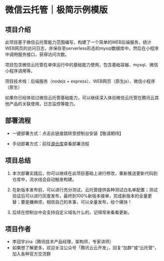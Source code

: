 # 微信云托管｜极简示例模版

## 项目介绍

此项目基于微信云托管能力范围编写，构建了一个简单的WEB后端服务，统计WEB网页的访问日志，并保存至serverless形态的mysql数据库中，然后在小程序中调用服务接口，获得访问次数。

项目包含微信云托管在单体运行中的基础能力使用，包含基础容器、mysql、微信小程序调用等。

项目技术栈：后端服务（nodejs + express）、WEB网页（原生js）、微信小程序（原生）

如果你已经体验过微信云托管基础能力，可以继续深入体验微信云托管在腾讯云其他产品的关联使用，日志监控等能力。

## 部署流程

- 一键部署方式：点击此链接跳转至控制台安装【敬请期待】

- 手动部署方式：前往[源仓库](https://github.com/TCloudBase/wxcloudrun_minidemo)查看部署流程

## 项目总结

1. 本次部署实践后，你可以继续在此项目基础上进行修改，重新推送更新代码到仓库中，流水线会自动触发构建。

2. 在新版本发布前，可以进行充分测试，云托管提供各种测试白名单配置；测试验证后可以进行灰度发布，最终到100%新版本接单，完成新版本的全量更替；要是嫌麻烦，相信自己的本事，可以全量发布，给个痛快！

3. 后续在控制台中会支持自定义域名什么的，记得常来看看更新。

## 项目作者

- 李冠宇zira（腾讯技术产品经理，架构师，专家讲师）
- 如果想了解更多，欢迎关注公众号「腾讯云云开发」，回复“加群”或“云托管”，加入各种官方交流群
    
